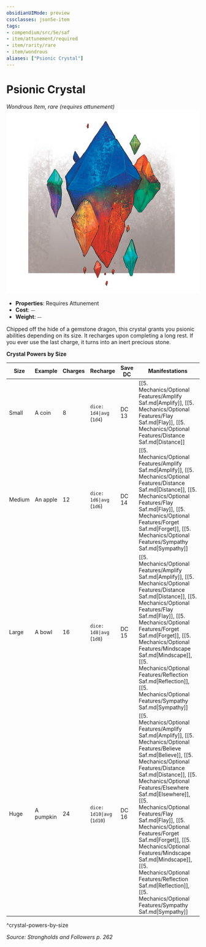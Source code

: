 ```yaml
---
obsidianUIMode: preview
cssclasses: json5e-item
tags:
- compendium/src/5e/saf
- item/attunement/required
- item/rarity/rare
- item/wondrous
aliases: ["Psionic Crystal"]
---
```

# Psionic Crystal
*Wondrous Item, rare (requires attunement)*  
![](https://raw.githubusercontent.com/TheGiddyLimit/homebrew/master/_img/SaF/psionic-crystal.jpg#right)  

- **Properties**: Requires Attunement
- **Cost**: ⏤
- **Weight**: ⏤

Chipped off the hide of a gemstone dragon, this crystal grants you psionic abilities depending on its size. It recharges upon completing a long rest. If you ever use the last charge, it turns into an inert precious stone.

**Crystal Powers by Size**

| Size | Example | Charges | Recharge | Save DC | Manifestations |
|------|---------|---------|----------|---------|----------------|
| Small | A coin | 8 | `dice: 1d4\|avg` (`1d4`) | DC 13 | [[5. Mechanics/Optional Features/Amplify Saf.md\|Amplify]], [[5. Mechanics/Optional Features/Flay Saf.md\|Flay]], [[5. Mechanics/Optional Features/Distance Saf.md\|Distance]] |
| Medium | An apple | 12 | `dice: 1d6\|avg` (`1d6`) | DC 14 | [[5. Mechanics/Optional Features/Amplify Saf.md\|Amplify]], [[5. Mechanics/Optional Features/Distance Saf.md\|Distance]], [[5. Mechanics/Optional Features/Flay Saf.md\|Flay]], [[5. Mechanics/Optional Features/Forget Saf.md\|Forget]], [[5. Mechanics/Optional Features/Sympathy Saf.md\|Sympathy]] |
| Large | A bowl | 16 | `dice: 1d8\|avg` (`1d8`) | DC 15 | [[5. Mechanics/Optional Features/Amplify Saf.md\|Amplify]], [[5. Mechanics/Optional Features/Distance Saf.md\|Distance]], [[5. Mechanics/Optional Features/Flay Saf.md\|Flay]], [[5. Mechanics/Optional Features/Forget Saf.md\|Forget]], [[5. Mechanics/Optional Features/Mindscape Saf.md\|Mindscape]], [[5. Mechanics/Optional Features/Reflection Saf.md\|Reflection]], [[5. Mechanics/Optional Features/Sympathy Saf.md\|Sympathy]] |
| Huge | A pumpkin | 24 | `dice: 1d10\|avg` (`1d10`) | DC 16 | [[5. Mechanics/Optional Features/Amplify Saf.md\|Amplify]], [[5. Mechanics/Optional Features/Believe Saf.md\|Believe]], [[5. Mechanics/Optional Features/Distance Saf.md\|Distance]], [[5. Mechanics/Optional Features/Elsewhere Saf.md\|Elsewhere]], [[5. Mechanics/Optional Features/Flay Saf.md\|Flay]], [[5. Mechanics/Optional Features/Forget Saf.md\|Forget]], [[5. Mechanics/Optional Features/Mindscape Saf.md\|Mindscape]], [[5. Mechanics/Optional Features/Reflection Saf.md\|Reflection]], [[5. Mechanics/Optional Features/Sympathy Saf.md\|Sympathy]] |
^crystal-powers-by-size

*Source: Strongholds and Followers p. 262*